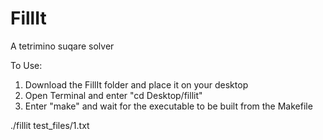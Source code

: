 # FillIt
A tetrimino suqare solver

To Use:

1. Download the FillIt folder and place it on your desktop
2. Open Terminal and enter "cd Desktop/fillit"
3. Enter "make" and wait for the executable to be built from the Makefile

./fillit test_files/1.txt
